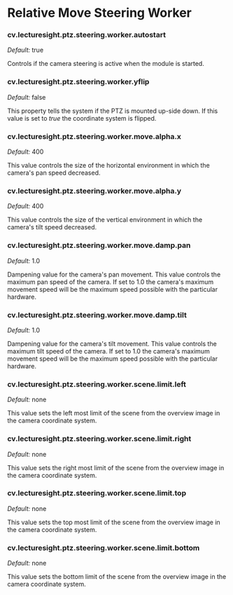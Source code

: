 # Relative Move Steering Worker

### cv.lecturesight.ptz.steering.worker.autostart

*Default:* true

Controls if the camera steering is active when the module is started.

### cv.lecturesight.ptz.steering.worker.yflip

*Default:* false

This property tells the system if the PTZ is mounted up-side down. If this value
is set to *true* the coordinate system is flipped.

### cv.lecturesight.ptz.steering.worker.move.alpha.x

*Default:* 400

This value controls the size of the horizontal environment in which the camera's
pan speed decreased.

### cv.lecturesight.ptz.steering.worker.move.alpha.y

*Default:* 400

This value controls the size of the vertical environment in which the camera's
tilt speed decreased.

### cv.lecturesight.ptz.steering.worker.move.damp.pan

*Default:* 1.0

Dampening value for the camera's pan movement. This value controls the maximum
pan speed of the camera. If set to 1.0 the camera's maximum movement speed will
be the maximum speed possible with the particular hardware.

### cv.lecturesight.ptz.steering.worker.move.damp.tilt

*Default:* 1.0

Dampening value for the camera's tilt movement. This value controls the maximum
tilt speed of the camera. If set to 1.0 the camera's maximum movement speed will
be the maximum speed possible with the particular hardware.

### cv.lecturesight.ptz.steering.worker.scene.limit.left

*Default:* none

This value sets the left most limit of the scene from the overview image in the
camera coordinate system.

### cv.lecturesight.ptz.steering.worker.scene.limit.right

*Default:* none

This value sets the right most limit of the scene from the overview image in the
camera coordinate system.

### cv.lecturesight.ptz.steering.worker.scene.limit.top

*Default:* none

This value sets the top most limit of the scene from the overview image in the
camera coordinate system.

### cv.lecturesight.ptz.steering.worker.scene.limit.bottom

*Default:* none

This value sets the bottom limit of the scene from the overview image in the
camera coordinate system.
